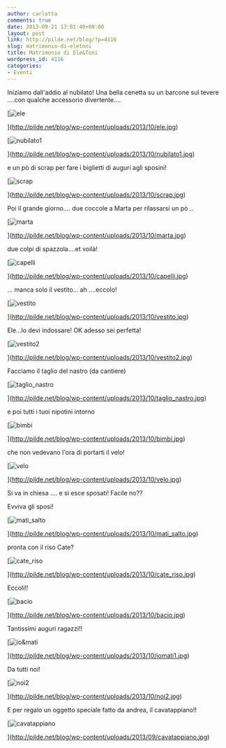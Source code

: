 ```yaml
---
author: carlotta
comments: true
date: 2013-09-21 13:01:40+00:00
layout: post
link: http://pilde.net/blog/?p=4116
slug: matrimonio-di-eletoni
title: Matrimonio di Ele&Toni
wordpress_id: 4116
categories:
- Eventi
---
```


Iniziamo dall'addio al nubilato! Una bella cenetta su un barcone sul tevere ....con qualche accessorio divertente....

[![ele](http://pilde.net/blog/wp-content/uploads/2013/10/ele.jpg)


](http://pilde.net/blog/wp-content/uploads/2013/10/ele.jpg)




[![nubilato1](http://pilde.net/blog/wp-content/uploads/2013/10/nubilato1.jpg)


](http://pilde.net/blog/wp-content/uploads/2013/10/nubilato1.jpg)


e un pò di scrap per fare i biglietti di auguri agli sposini!

[![scrap](http://pilde.net/blog/wp-content/uploads/2013/10/scrap.jpg)


](http://pilde.net/blog/wp-content/uploads/2013/10/scrap.jpg)


Poi il grande giorno.... due coccole a Marta per rilassarsi un pò ..

[![marta](http://pilde.net/blog/wp-content/uploads/2013/10/marta.jpg)


](http://pilde.net/blog/wp-content/uploads/2013/10/marta.jpg)


due colpi di spazzola....et voilà!

[![capelli](http://pilde.net/blog/wp-content/uploads/2013/10/capelli.jpg)


](http://pilde.net/blog/wp-content/uploads/2013/10/capelli.jpg)


... manca solo il vestito... ah ....eccolo!

[![vestito](http://pilde.net/blog/wp-content/uploads/2013/10/vestito.jpg)


](http://pilde.net/blog/wp-content/uploads/2013/10/vestito.jpg)


Ele...lo devi indossare! OK adesso sei perfetta!

[![vestito2](http://pilde.net/blog/wp-content/uploads/2013/10/vestito2.jpg)


](http://pilde.net/blog/wp-content/uploads/2013/10/vestito2.jpg)


 Facciamo il taglio del nastro (da cantiere)




[![taglio_nastro](http://pilde.net/blog/wp-content/uploads/2013/10/taglio_nastro.jpg)


](http://pilde.net/blog/wp-content/uploads/2013/10/taglio_nastro.jpg)


e poi tutti i tuoi nipotini intorno

[![bimbi](http://pilde.net/blog/wp-content/uploads/2013/10/bimbi.jpg)


](http://pilde.net/blog/wp-content/uploads/2013/10/bimbi.jpg)


che non vedevano l'ora di portarti il velo!

[![velo](http://pilde.net/blog/wp-content/uploads/2013/10/velo.jpg)


](http://pilde.net/blog/wp-content/uploads/2013/10/velo.jpg)


Si va in chiesa .... e si esce sposati! Facile no??

Evviva gli sposi!

[![mati_salto](http://pilde.net/blog/wp-content/uploads/2013/10/mati_salto.jpg)


](http://pilde.net/blog/wp-content/uploads/2013/10/mati_salto.jpg)


pronta con il riso Cate?

[![cate_riso](http://pilde.net/blog/wp-content/uploads/2013/10/cate_riso.jpg)


](http://pilde.net/blog/wp-content/uploads/2013/10/cate_riso.jpg)


Eccoli!!

[![bacio](http://pilde.net/blog/wp-content/uploads/2013/10/bacio.jpg)


](http://pilde.net/blog/wp-content/uploads/2013/10/bacio.jpg)


Tantissimi auguri ragazzi!!

[![io&mati](http://pilde.net/blog/wp-content/uploads/2013/10/iomati1.jpg)


](http://pilde.net/blog/wp-content/uploads/2013/10/iomati1.jpg)


Da tutti noi!

[![noi2](http://pilde.net/blog/wp-content/uploads/2013/10/noi2.jpg)


](http://pilde.net/blog/wp-content/uploads/2013/10/noi2.jpg)


E per regalo un oggetto speciale fatto da andrea, il cavatappiano!!

[![cavatappiano](http://pilde.net/blog/wp-content/uploads/2013/09/cavatappiano.jpg)


](http://pilde.net/blog/wp-content/uploads/2013/09/cavatappiano.jpg)



